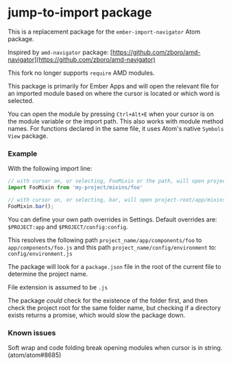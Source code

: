 # jump-to-import package

This is a replacement package for the `ember-import-navigator` Atom package.

Inspired by `amd-navigator` package: [https://github.com/zboro/amd-navigator](https://github.com/zboro/amd-navigator)

This fork no longer supports `require` AMD modules.

This package is primarily for Ember Apps and will open the relevant file for an imported module based on where the cursor is located or which word is selected.

You can open the module by pressing `Ctrl+Alt+E` when your cursor is on the module variable or the import path. This also works with module method names. For functions declared in the same file, it uses Atom's native `Symbols View` package.

### Example
With the following import line:

```javascript
// with cursor on, or selecting, FooMixin or the path, will open project-root/app/mixins/foo.js
import FooMixin from 'my-project/mixins/foo'

// with cursor on, or selecting, bar, will open project-root/app/mixins/foo.js and jump to the bar() method
FooMixin.bar();
```

You can define your own path overrides in Settings. Default overrides are:
`$PROJECT:app` and `$PROJECT/config:config`.

This resolves the following path `project_name/app/components/foo` to `app/components/foo.js` and this path `project_name/config/environment` to: `config/environment.js`

The package will look for a `package.json` file in the root of the current file to determine the project name.

File extension is assumed to be `.js`

The package _could_ check for the existence of the folder first, and then check the project root for the same folder name, but checking if a directory exists returns a promise, which would slow the package down.

### Known issues

Soft wrap and code folding break opening modules when cursor is in string. (atom/atom#8685)
